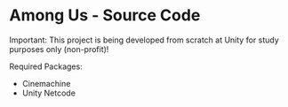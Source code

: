 # Among Us - Source Code

Important: This project is being developed from scratch at Unity for study purposes only (non-profit)!

Required Packages:

- Cinemachine
- Unity Netcode
